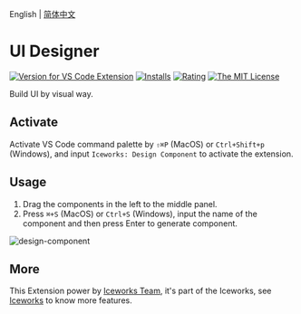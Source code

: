 English | [简体中文](https://github.com/ice-lab/iceworks/blob/master/extensions/iceworks-ui-builder/README.zh-CN.md)

# UI Designer

[![Version for VS Code Extension](https://vsmarketplacebadge.apphb.com/version-short/iceworks-team.iceworks-ui-builder.svg?logo=visual-studio-code)](https://marketplace.visualstudio.com/items?itemName=iceworks-team.iceworks-ui-builder)
[![Installs](https://vsmarketplacebadge.apphb.com/installs-short/iceworks-team.iceworks-ui-builder.svg)](https://marketplace.visualstudio.com/items?itemName=iceworks-team.iceworks-ui-builder)
[![Rating](https://vsmarketplacebadge.apphb.com/rating-short/iceworks-team.iceworks-ui-builder.svg)](https://marketplace.visualstudio.com/items?itemName=iceworks-team.iceworks-ui-builder)
[![The MIT License](https://img.shields.io/badge/license-MIT-blue.svg)](http://opensource.org/licenses/MIT)

Build UI by visual way.

## Activate

Activate VS Code command palette by `⇧⌘P` (MacOS) or `Ctrl+Shift+p` (Windows), and input `Iceworks: Design Component` to activate the extension.

## Usage

1. Drag the components in the left to the middle panel.
2. Press `⌘+S` (MacOS) or `Ctrl+S` (Windows), input the name of the component and then press Enter to generate component.

![design-component](https://img.alicdn.com/tfs/TB179prilFR4u4jSZFPXXanzFXa-1440-900.gif)

## More

This Extension power by [Iceworks Team](https://marketplace.visualstudio.com/publishers/iceworks-team), it's part of the Iceworks, see [Iceworks](https://marketplace.visualstudio.com/items?itemName=iceworks-team.iceworks) to know more features.
